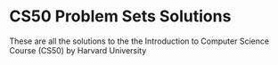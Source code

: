 # CS50 Problem Sets Solutions
These are all the solutions to the the Introduction to Computer Science Course (CS50) by Harvard University
